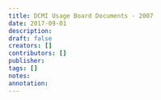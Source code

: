 ```yaml
---
title: DCMI Usage Board Documents - 2007
date: 2017-09-01
description: 
draft: false
creators: []
contributors: []
publisher: 
tags: []
notes: 
annotation: 
---
```



